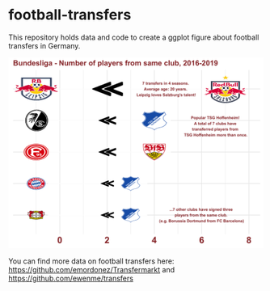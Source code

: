 # football-transfers

This repository holds data and code to create a ggplot figure about football transfers in Germany. 

![Screenshot](ger.png)

You can find more data on football transfers here:  https://github.com/emordonez/Transfermarkt and https://github.com/ewenme/transfers 

